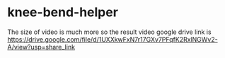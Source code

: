 # knee-bend-helper
The size of video is much more so the result video google drive link is<br> 
https://drive.google.com/file/d/1UXXkwFxN7r17GXv7PFqfK2RxlNGWv2-A/view?usp=share_link
